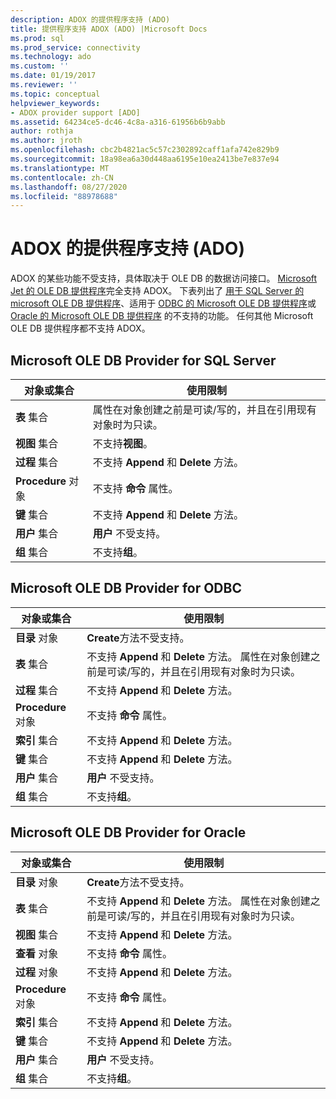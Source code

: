 ```yaml
---
description: ADOX 的提供程序支持 (ADO)
title: 提供程序支持 ADOX (ADO) |Microsoft Docs
ms.prod: sql
ms.prod_service: connectivity
ms.technology: ado
ms.custom: ''
ms.date: 01/19/2017
ms.reviewer: ''
ms.topic: conceptual
helpviewer_keywords:
- ADOX provider support [ADO]
ms.assetid: 64234ce5-dc46-4c8a-a316-61956b6b9abb
author: rothja
ms.author: jroth
ms.openlocfilehash: cbc2b4821ac5c57c2302892caff1afa742e829b9
ms.sourcegitcommit: 18a98ea6a30d448aa6195e10ea2413be7e837e94
ms.translationtype: MT
ms.contentlocale: zh-CN
ms.lasthandoff: 08/27/2020
ms.locfileid: "88978688"
---
```

# <a name="provider-support-for-adox-ado"></a>ADOX 的提供程序支持 (ADO)
ADOX 的某些功能不受支持，具体取决于 OLE DB 的数据访问接口。 [Microsoft Jet 的 OLE DB 提供程序](../appendixes/microsoft-ole-db-provider-for-microsoft-jet.md)完全支持 ADOX。 下表列出了 [用于 SQL Server 的 microsoft OLE DB 提供程序](../appendixes/microsoft-ole-db-provider-for-sql-server.md)、适用于 [ODBC 的 Microsoft OLE DB 提供程序](../appendixes/microsoft-ole-db-provider-for-odbc.md)或 [Oracle 的 Microsoft OLE DB 提供程序](../appendixes/microsoft-ole-db-provider-for-oracle.md) 的不支持的功能。 任何其他 Microsoft OLE DB 提供程序都不支持 ADOX。  
  
## <a name="microsoft-ole-db-provider-for-sql-server"></a>Microsoft OLE DB Provider for SQL Server  
  
|对象或集合|使用限制|  
|--------------------------|-----------------------|  
|**表** 集合|属性在对象创建之前是可读/写的，并且在引用现有对象时为只读。|  
|**视图** 集合|不支持**视图**。|  
|**过程** 集合|不支持 **Append** 和 **Delete** 方法。|  
|**Procedure** 对象|不支持 **命令** 属性。|  
|**键** 集合|不支持 **Append** 和 **Delete** 方法。|  
|**用户** 集合|**用户** 不受支持。|  
|**组** 集合|不支持**组**。|  
  
## <a name="microsoft-ole-db-provider-for-odbc"></a>Microsoft OLE DB Provider for ODBC  
  
|对象或集合|使用限制|  
|--------------------------|-----------------------|  
|**目录** 对象|**Create**方法不受支持。|  
|**表** 集合|不支持 **Append** 和 **Delete** 方法。 属性在对象创建之前是可读/写的，并且在引用现有对象时为只读。|  
|**过程** 集合|不支持 **Append** 和 **Delete** 方法。|  
|**Procedure** 对象|不支持 **命令** 属性。|  
|**索引** 集合|不支持 **Append** 和 **Delete** 方法。|  
|**键** 集合|不支持 **Append** 和 **Delete** 方法。|  
|**用户** 集合|**用户** 不受支持。|  
|**组** 集合|不支持**组**。|  
  
## <a name="microsoft-ole-db-provider-for-oracle"></a>Microsoft OLE DB Provider for Oracle  
  
|对象或集合|使用限制|  
|--------------------------|-----------------------|  
|**目录** 对象|**Create**方法不受支持。|  
|**表** 集合|不支持 **Append** 和 **Delete** 方法。 属性在对象创建之前是可读/写的，并且在引用现有对象时为只读。|  
|**视图** 集合|不支持 **Append** 和 **Delete** 方法。|  
|**查看** 对象|不支持 **命令** 属性。|  
|**过程** 对象|不支持 **Append** 和 **Delete** 方法。|  
|**Procedure** 对象|不支持 **命令** 属性。|  
|**索引** 集合|不支持 **Append** 和 **Delete** 方法。|  
|**键** 集合|不支持 **Append** 和 **Delete** 方法。|  
|**用户** 集合|**用户** 不受支持。|  
|**组** 集合|不支持**组**。|